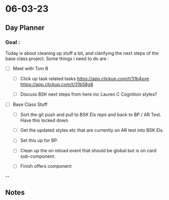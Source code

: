# 06-03-23

## Day Planner

### Goal :
Today is about cleaning up stuff a bit, and clarifying the next steps of the base class project. Some things i need to do are :


- [ ] Meet with Tom B
    - [ ] Click up task related tasks
        https://app.clickup.com/t/31b4xve
        https://app.clickup.com/t/31b58g8

    - [ ] Discuss BSK next steps from here inc Lauren C Cognition styles?


- [ ] Base Class Stuff
  - [ ] Sort the git push and pull to BSK Els repo and back to BP / AR Test. Have this locked down
  - [ ] Get the updated styles etc that are currently on AR test into BSK Els.
  - [ ] Set this up for BP.
  - [ ] Clean up the on reload event that should be global but is on card sub-component.
  - [ ] Finish offers component



--

## Notes

###
